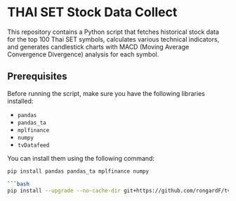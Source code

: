# THAI SET Stock Data Collect

This repository contains a Python script that fetches historical stock data for the top 100 Thai SET symbols, calculates various technical indicators, and generates candlestick charts with MACD (Moving Average Convergence Divergence) analysis for each symbol.

## Prerequisites

Before running the script, make sure you have the following libraries installed:

- `pandas`
- `pandas_ta`
- `mplfinance`
- `numpy`
- `tvDatafeed`

You can install them using the following command:

```bash
pip install pandas pandas_ta mplfinance numpy

```bash
pip install --upgrade --no-cache-dir git+https://github.com/rongardF/tvdatafeed.git

